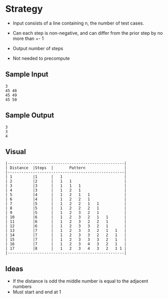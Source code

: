 # Strategy

- Input consists of a line containing n, the number of test cases.

- Can each step is non-negative, and can differ from the prior step by no more than +- 1

- Output number of steps

- Not needed to precompute


## Sample Input
	3
	45 48
	45 49
	45 50

## Sample Output
	3
	3
	4

## Visual
	|---------------------------------------------------|
	| Distance	|Steps	|		Pattern					|
	|---------------------------------------------------|
	| 1 		|1		|	1							|
	| 2 		|2		|	1	1						|
	| 3 		|3		|	1	1	1					|
	| 4 		|3		|	1	2	1					|
	| 5 		|4		|	1	2	1	1				|
	| 6 		|4		|	1	2	2	1				|
	| 7 		|5		|	1	2	2	1	1			|
	| 8 		|5		|	1	2	2	2	1			|
	| 9 		|5		|	1	2	3	2	1			|
	| 10		|6		|	1	2	3	2	1	1		|
	| 11		|6		|	1	2	3	2	2	1		|
	| 12		|6		|	1	2	3	3	2	1		|
	| 13		|7		|	1	2	3	3	2	1	1	|
	| 14		|7		|	1	2	3	3	2	2	1	|
	| 15		|7		|	1	2	3	3	3	2	1	|
	| 16		|7		|	1	2	3	4	3	2	1	|
	| 17		|8		|	1	2	3	4	3	2	1 1	|
	|---------------------------------------------------|

## Ideas
- If the distance is odd the middle number is equal to the adjacent numbers
- Must start and end at 1

